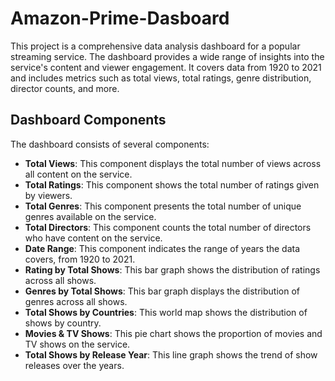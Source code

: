 # Amazon-Prime-Dasboard
This project is a comprehensive data analysis dashboard for a popular streaming service. The dashboard provides a wide range of insights into the service's content and viewer engagement. It covers data from 1920 to 2021 and includes metrics such as total views, total ratings, genre distribution, director counts, and more.


## Dashboard Components
The dashboard consists of several components:

- **Total Views**: This component displays the total number of views across all content on the service.
- **Total Ratings**: This component shows the total number of ratings given by viewers.
- **Total Genres**: This component presents the total number of unique genres available on the service.
- **Total Directors**: This component counts the total number of directors who have content on the service.
- **Date Range**: This component indicates the range of years the data covers, from 1920 to 2021.
- **Rating by Total Shows**: This bar graph shows the distribution of ratings across all shows.
- **Genres by Total Shows**: This bar graph displays the distribution of genres across all shows.
- **Total Shows by Countries**: This world map shows the distribution of shows by country.
- **Movies & TV Shows**: This pie chart shows the proportion of movies and TV shows on the service.
- **Total Shows by Release Year**: This line graph shows the trend of show releases over the years.


